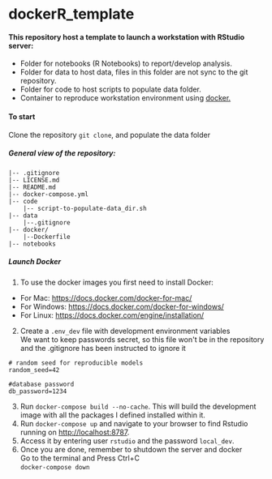 # dockerR_template

#### This repository host a template to launch a workstation with RStudio server:   
* Folder for notebooks (R Notebooks) to report/develop analysis.   
* Folder for data to host data, files in this folder are not sync to the git repository.  
* Folder for code to host scripts to populate data folder.  
* Container to reproduce workstation environment using [docker.](https://docs.docker.com/)  

#### To start
Clone the repository `git clone`, and populate the data folder

##### General view of the repository:
    |-- .gitignore
    |-- LICENSE.md
    |-- README.md
    |-- docker-compose.yml
    |-- code
        |-- script-to-populate-data_dir.sh 
    |-- data
        |--.gitignore
    |-- docker/
        |--Dockerfile
    |-- notebooks
    
    
##### Launch Docker

1. To use the docker images you first need to install Docker:  

* For Mac: https://docs.docker.com/docker-for-mac/  
* For Windows: https://docs.docker.com/docker-for-windows/  
* For Linux: https://docs.docker.com/engine/installation/  

2. Create a `.env_dev` file with development environment variables  
  We want to keep passwords secret, so this file won't be in the repository and the .gitignore has been instructed to ignore it
```
# random seed for reproducible models
random_seed=42

#database password
db_password=1234
```
3. Run `docker-compose build --no-cache`. This will build the development image with all the packages I defined installed within it.
4. Run `docker-compose up` and navigate to your browser to find Rstudio running on [http://localhost:8787](http://localhost:8787). 
5. Access it by entering user `rstudio` and the password `local_dev`.
6. Once you are done, remember to shutdown the server and docker   
  Go to the terminal and Press Ctrl+C   
  `docker-compose down`